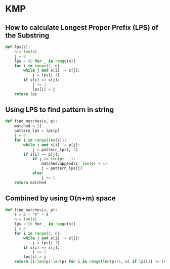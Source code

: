 # KMP

## How to calculate Longest Proper Prefix (LPS) of the Substring
``` python
def lps(s):
    n = len(s)
    j = 0
    lps = [0 for _ in range(n)]
    for i in range(1, n):
        while j and s[i] != s[j]:
            j = lps[j-1]
        if s[i] == s[j]:
            j += 1
            lps[i] = j
    return lps
```

## Using LPS to find pattern in string
``` python
def find_matches(s, p):
    matched = []
    pattern_lps = lps(p)
    j = 0
    for i in range(len(s)):
        while j and s[i] != p[j]:
            j = pattern_lps[j-1]
        if s[i] == p[j]:
            if j == len(p) - 1:
                matched.append(i- len(p) + 1)
                j = pattern_lps[j]
            else:
                j += 1
    return matched
```

## Combined by using O(n+m) space
``` python
def find_matches(s, p):
    s = p + "#" + s
    n = len(s)
    lps = [0 for _ in range(n)]
    j = 0
    for i in range(1, n):
        while j and s[i] != s[j]:
            j = lps[j-1]
        if s[i] == s[j]:
            j += 1
        lps[i] = j
    return [i-len(p)-len(p) for i in range(len(p)+1, n) if lps[i] >= len(p)]
```
